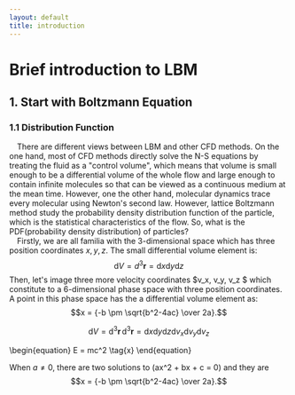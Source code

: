 ```yaml
---
layout: default
title: introduction
---
```


# Brief introduction to LBM
## 1. Start with Boltzmann Equation
### 1.1 Distribution Function

&emsp;There are different views between LBM and other CFD methods. On the one hand, most of CFD methods directly solve the N-S equations by treating the fluid as a "control volume", which means that volume is small enough to be a differential volume of the whole flow and large enough to contain infinite molecules so that can be viewed as a continuous medium at the mean time. However, one the other hand, molecular dynamics trace every molecular using Newton's second law. However, lattice Boltzmann method study the probability density distribution function of the particle, which is the statistical characteristics of the flow. So, what is the PDF(probability density distribution) of particles?<br/>
&emsp;Firstly, we are all familia with the 3-dimensional space which has three position coordinates $x, y, z$. The small differential volume element is: $$ \mathrm{d} V = d^3\mathbf{r} = \mathrm{d}x \mathrm{d}y \mathrm{d}z $$ Then, let's image three more velocity coordinates $v_x, v_y, v_z $ which constitute to a 6-dimensional phase space with three position coordinates. A point in this phase space has the a differential volume element as: 
$$x = {-b \pm \sqrt{b^2-4ac} \over 2a}.$$ 

$$\mathrm{d} V = \mathrm{d}^3\mathbf{r}\,\mathrm{d}^3\mathbf{r} = \mathrm{d}x \mathrm{d}y \mathrm{d}z \mathrm{d}v_x \mathrm{d}v_y \mathrm{d}v_z$$

\begin{equation}
E = mc^2 \tag{x}
\end{equation}


 When $a \ne 0$, there are two solutions to \(ax^2 + bx + c = 0\) and they are
 $$x = {-b \pm \sqrt{b^2-4ac} \over 2a}.$$
 
